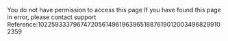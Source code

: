 You do not have permission to access this page If you have found this page in error, please contact support Reference:10225933379674720561496196396518876190120034968299102359
